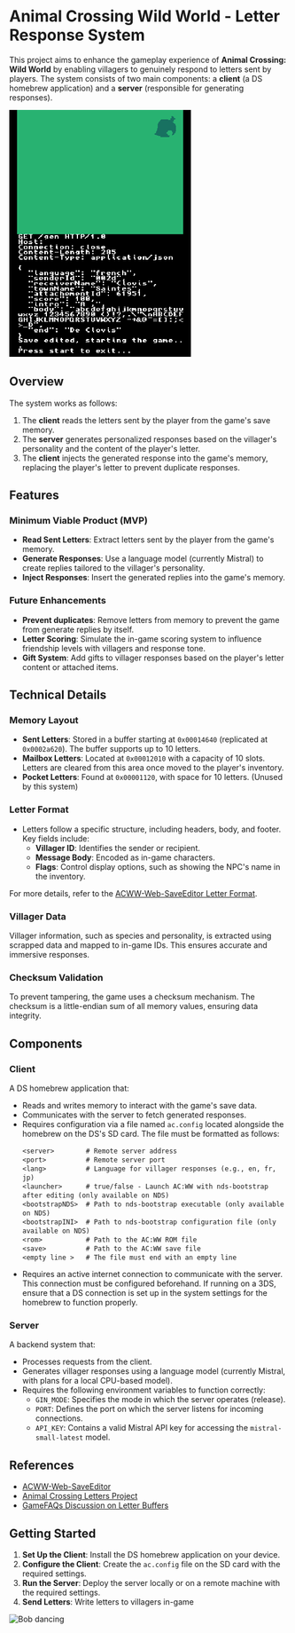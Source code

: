 # Animal Crossing Wild World - Letter Response System

This project aims to enhance the gameplay experience of **Animal Crossing: Wild World** by enabling villagers to genuinely respond to letters sent by players. The system consists of two main components: a **client** (a DS homebrew application) and a **server** (responsible for generating responses).

![Client screenshot](./screen.png)

## Overview

The system works as follows:
1. The **client** reads the letters sent by the player from the game's save memory.
2. The **server** generates personalized responses based on the villager's personality and the content of the player's letter.
3. The **client** injects the generated response into the game's memory, replacing the player's letter to prevent duplicate responses.

## Features

### Minimum Viable Product (MVP)
- **Read Sent Letters**: Extract letters sent by the player from the game's memory.
- **Generate Responses**: Use a language model (currently Mistral) to create replies tailored to the villager's personality.
- **Inject Responses**: Insert the generated replies into the game's memory.

### Future Enhancements
- **Prevent duplicates**: Remove letters from memory to prevent the game from generate replies by itself.
- **Letter Scoring**: Simulate the in-game scoring system to influence friendship levels with villagers and response tone.
- **Gift System**: Add gifts to villager responses based on the player's letter content or attached items.

## Technical Details

### Memory Layout
- **Sent Letters**: Stored in a buffer starting at `0x00014640` (replicated at `0x0002a620`). The buffer supports up to 10 letters.
- **Mailbox Letters**: Located at `0x00012010` with a capacity of 10 slots. Letters are cleared from this area once moved to the player's inventory.
- **Pocket Letters**: Found at `0x00001120`, with space for 10 letters. (Unused by this system)

### Letter Format
- Letters follow a specific structure, including headers, body, and footer. Key fields include:
  - **Villager ID**: Identifies the sender or recipient.
  - **Message Body**: Encoded as in-game characters.
  - **Flags**: Control display options, such as showing the NPC's name in the inventory.

For more details, refer to the [ACWW-Web-SaveEditor Letter Format](https://github.com/Universal-Team/ACWW-Web-SaveEditor/blob/main/assets/js/core/letter.js).

### Villager Data
Villager information, such as species and personality, is extracted using scrapped data and mapped to in-game IDs. This ensures accurate and immersive responses.

### Checksum Validation
To prevent tampering, the game uses a checksum mechanism. The checksum is a little-endian sum of all memory values, ensuring data integrity.

## Components

### Client
A DS homebrew application that:
- Reads and writes memory to interact with the game's save data.
- Communicates with the server to fetch generated responses.
- Requires configuration via a file named `ac.config` located alongside the homebrew on the DS's SD card. The file must be formatted as follows:
  ```
  <server>        # Remote server address
  <port>          # Remote server port
  <lang>          # Language for villager responses (e.g., en, fr, jp)
  <launcher>      # true/false - Launch AC:WW with nds-bootstrap after editing (only available on NDS)
  <bootstrapNDS>  # Path to nds-bootstrap executable (only available on NDS)
  <bootstrapINI>  # Path to nds-bootstrap configuration file (only available on NDS)
  <rom>           # Path to the AC:WW ROM file
  <save>          # Path to the AC:WW save file
  <empty line >   # The file must end with an empty line
  ```
- Requires an active internet connection to communicate with the server. This connection must be configured beforehand. If running on a 3DS, ensure that a DS connection is set up in the system settings for the homebrew to function properly.

### Server
A backend system that:
- Processes requests from the client.
- Generates villager responses using a language model (currently Mistral, with plans for a local CPU-based model).
- Requires the following environment variables to function correctly:
  - `GIN_MODE`: Specifies the mode in which the server operates (release).
  - `PORT`: Defines the port on which the server listens for incoming connections.
  - `API_KEY`: Contains a valid Mistral API key for accessing the `mistral-small-latest` model.


## References

- [ACWW-Web-SaveEditor](https://github.com/Universal-Team/ACWW-Web-SaveEditor/blob/main/assets/js/core/letter.js)
- [Animal Crossing Letters Project](https://jamchamb.net/projects/animal-crossing-letters)
- [GameFAQs Discussion on Letter Buffers](https://gamefaqs.gamespot.com/boards/920786-animal-crossing-wild-world/41195712)

## Getting Started

1. **Set Up the Client**: Install the DS homebrew application on your device.
2. **Configure the Client**: Create the `ac.config` file on the SD card with the required settings.
3. **Run the Server**: Deploy the server locally or on a remote machine with the required settings.
4. **Send Letters**: Write letters to villagers in-game

![Bob dancing](http://vignette2.wikia.nocookie.net/animalcrossing/images/f/fb/Bobdance.gif/revision/latest?cb=20130922040310)